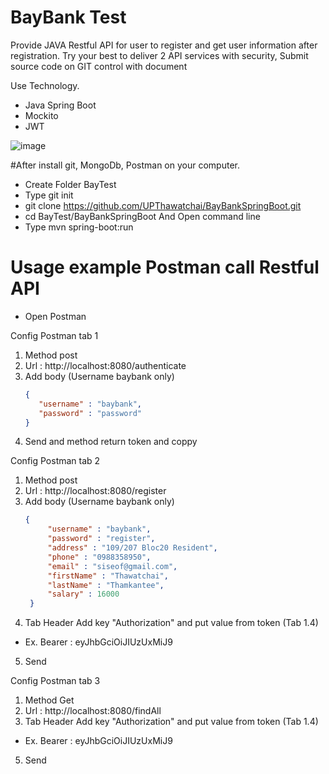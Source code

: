 # BayBank Test

Provide JAVA Restful API for user to register and get user information after registration. Try your best to deliver 2 API services with security,
Submit source code on GIT control with document

Use Technology.
- Java Spring Boot
- Mockito
- JWT

![image](https://imgur.com/H5wVi6c.jpg)


#After install git, MongoDb, Postman on your computer.
- Create Folder BayTest
- Type git init
- git clone https://github.com/UPThawatchai/BayBankSpringBoot.git
- cd BayTest/BayBankSpringBoot And Open command line
- Type mvn spring-boot:run

# Usage example Postman call Restful API
- Open Postman

Config Postman tab 1
 1) Method post
 2) Url : http://localhost:8080/authenticate
 3) Add body (Username baybank only)
       ```json
       {
          "username" : "baybank",
          "password" : "password"
       }
       ```
 4) Send and method return token and coppy
       
Config Postman tab 2
 1) Method post
 2) Url : http://localhost:8080/register
 3) Add body (Username baybank only)
       ```json
       {
            "username" : "baybank",
            "password" : "register",
            "address" : "109/207 Bloc20 Resident",
            "phone" : "0988358950",
            "email" : "siseof@gmail.com",
            "firstName" : "Thawatchai",
            "lastName" : "Thamkantee",
            "salary" : 16000
        }
       ```
 4) Tab Header Add key "Authorization" and put value from token (Tab 1.4)
 - Ex. Bearer : eyJhbGciOiJIUzUxMiJ9
 5) Send
        
Config Postman tab 3     
 1) Method Get
 2) Url : http://localhost:8080/findAll
 3) Tab Header Add key "Authorization" and put value from token (Tab 1.4)
 - Ex. Bearer : eyJhbGciOiJIUzUxMiJ9
 5) Send
